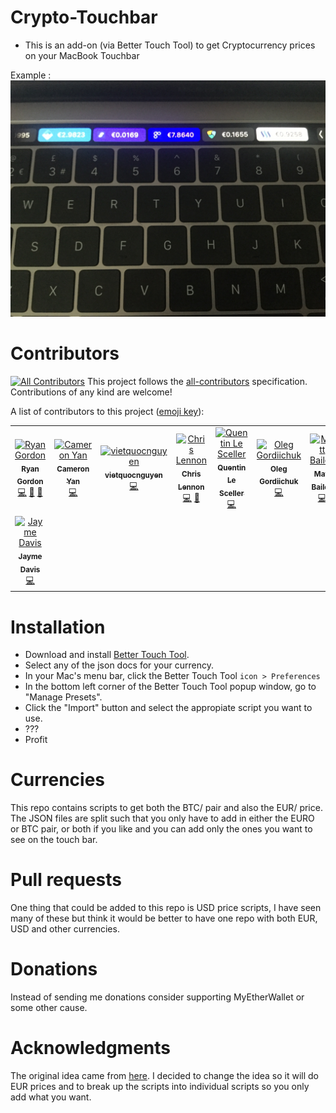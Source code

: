 # Crypto-Touchbar

* This is an add-on (via Better Touch Tool) to get Cryptocurrency prices on your MacBook Touchbar

Example : ![screenshot](https://github.com/FlashGordon95/Crypto-Touchbar/blob/master/example.JPG)

# Contributors 
[![All Contributors](https://img.shields.io/badge/all_contributors-8-orange.svg?style=flat)](#contributors)
This project follows the
[all-contributors](https://github.com/kentcdodds/all-contributors)
specification. Contributions of any kind are welcome!

A list of contributors to this project
([emoji key](https://github.com/kentcdodds/all-contributors#emoji-key)):

<!-- ALL-CONTRIBUTORS-LIST:START - Do not remove or modify this section -->
<!-- prettier-ignore -->
<table><tr><td align="center"><a href="https://github.com/Ryan-Gordon"><img src="https://avatars1.githubusercontent.com/u/11082710?v=4" width="100px;" alt="Ryan Gordon"/><br /><sub><b>Ryan Gordon</b></sub></a><br /><a href="https://github.com/Ryan-Gordon/Crypto Touchbar/commits?author=Ryan-Gordon" title="Code">💻</a> <a href="#design-Ryan-Gordon" title="Design">🎨</a> <a href="#tool-Ryan-Gordon" title="Tools">🔧</a></td><td align="center"><a href="http://www.khell.org"><img src="https://avatars3.githubusercontent.com/u/114870?v=4" width="100px;" alt="Cameron Yan"/><br /><sub><b>Cameron Yan</b></sub></a><br /><a href="https://github.com/Ryan-Gordon/Crypto Touchbar/commits?author=khell" title="Code">💻</a></td><td align="center"><a href="https://github.com/vietquocnguyen"><img src="https://avatars1.githubusercontent.com/u/207982?v=4" width="100px;" alt="vietquocnguyen"/><br /><sub><b>vietquocnguyen</b></sub></a><br /><a href="https://github.com/Ryan-Gordon/Crypto Touchbar/commits?author=vietquocnguyen" title="Code">💻</a></td><td align="center"><a href="https://github.com/chrislennon"><img src="https://avatars0.githubusercontent.com/u/9197696?v=4" width="100px;" alt="Chris Lennon"/><br /><sub><b>Chris Lennon</b></sub></a><br /><a href="https://github.com/Ryan-Gordon/Crypto Touchbar/commits?author=chrislennon" title="Code">💻</a> <a href="#tool-chrislennon" title="Tools">🔧</a></td><td align="center"><a href="http://lesceller.com"><img src="https://avatars1.githubusercontent.com/u/11842328?v=4" width="100px;" alt="Quentin Le Sceller"/><br /><sub><b>Quentin Le Sceller</b></sub></a><br /><a href="https://github.com/Ryan-Gordon/Crypto Touchbar/commits?author=quentinlesceller" title="Code">💻</a></td><td align="center"><a href="http://gordiichuk.com"><img src="https://avatars1.githubusercontent.com/u/3758731?v=4" width="100px;" alt="Oleg Gordiichuk"/><br /><sub><b>Oleg Gordiichuk</b></sub></a><br /><a href="https://github.com/Ryan-Gordon/Crypto Touchbar/commits?author=OlegGordiichuk" title="Code">💻</a></td><td align="center"><a href="http://mdb.io"><img src="https://avatars1.githubusercontent.com/u/216331?v=4" width="100px;" alt="Matt Bailey"/><br /><sub><b>Matt Bailey</b></sub></a><br /><a href="https://github.com/Ryan-Gordon/Crypto Touchbar/commits?author=mattbailey" title="Code">💻</a></td></tr><tr><td align="center"><a href="http://twitter.com/jaymed"><img src="https://avatars2.githubusercontent.com/u/171522?v=4" width="100px;" alt="Jayme Davis"/><br /><sub><b>Jayme Davis</b></sub></a><br /><a href="https://github.com/Ryan-Gordon/Crypto Touchbar/commits?author=jaymedavis" title="Code">💻</a></td></tr></table>

<!-- ALL-CONTRIBUTORS-LIST:END -->

# Installation

- Download and install [Better Touch Tool](https://www.boastr.net/downloads/).
- Select any of the json docs for your currency.
- In your Mac's menu bar, click the Better Touch Tool `icon > Preferences`
- In the bottom left corner of the Better Touch Tool popup window, go to "Manage Presets".
- Click the "Import" button and select the appropiate script you want to use. 
- ???
- Profit

# Currencies
This repo contains scripts to get both the BTC/<Coin> pair and also the EUR/<coin> price. 
The JSON files are split such that you only have to add in either the EURO or BTC pair, or both if you like and you can add only the ones you want to see on the touch bar.

# Pull requests
One thing that could be added to this repo is USD price scripts, I have seen many of these but think it would be better to have one repo with both EUR, USD and other currencies. 

# Donations
Instead of sending me donations consider supporting MyEtherWallet or some other cause.

# Acknowledgments
The original idea came from [here](https://steemit.com/neo/@awesomemo/get-the-latest-price-of-neo-on-your-macbook-touchbar).
I decided to change the idea so it will do EUR prices and to break up the scripts into individual scripts so you only add what you want. 
